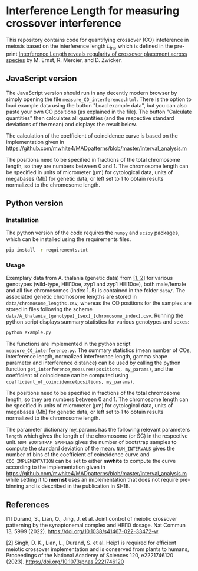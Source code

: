# Interference Length for measuring crossover interference

This repository contains code for quantifying crossover (CO) inteference in meiosis
based on the interference length <i>L</i><sub>int</sub>, which is defined in the
pre-print [Interference Length reveals regularity of crossover placement across species](https://biorxiv.org/cgi/content/short/2024.04.22.590575v1)
by M. Ernst, R. Mercier, and D. Zwicker.


## JavaScript version

The JavaScript version should run in any decently modern browser by simply opening the
file `measure_CO_interference.html`.
There is the option to load example data using the button "Load example data", but you can also paste your own CO
positions (as explained in the file).
The button "Calculate quantities" then calculates all quantities (and the respective standard deviations of the mean)
and displays the result below.

The calculation of the coefficient of coincidence curve is based on the implementation given in
https://github.com/mwhite4/MADpatterns/blob/master/interval_analysis.m

The positions need to be specified in fractions of the total chromosome length, so they are numbers between 0 and 1. The
chromosome length can be specified in units of micrometer (µm) for cytological data, units of megabases (Mb) for genetic
data, or left set to 1 to obtain results normalized to the chromosome length.

## Python version

### Installation

The python version of the code requires the `numpy` and `scipy` packages, which can be installed using the requirements
files.

```bash
pip install -r requirements.txt
```

### Usage

Exemplary data from A. thalania (genetic data) from [[1, 2]](#references) for various genotypes (wild-type, HEI10oe, zyp1 and zyp1
HEI10oe), both male/female and all five chromosomes (index 1..5) is contained in the folder `data/`.
The associated genetic chromosome lengths are stored in `data/chromosome_lengths.csv`, whereas the CO positions for the
samples are stored in files following the scheme `data/A_thalania_[genotype]_[sex]_[chromosome_index].csv`.
Running the python script displays summary statistics for various genotypes and sexes:


```bash
python example.py
```

The functions are implemented in the python script `measure_CO_interference.py`.
The summary statistics (mean number of COs, interference length, normalized interference
length, gamma shape parameter and interference distance) can be used by calling the
python function `get_interference_measures(positions, my_params)`, and the coefficient
of coincidence can be computed using `coefficient_of_coincidence(positions, my_params)`.

The positions need to be specified in fractions of the total chromosome length, so they are numbers between 0 and 1. The
chromosome length can be specified in units of micrometer (µm) for cytological data, units of megabases (Mb) for genetic
data, or left set to 1 to obtain results normalized to the chromosome length.

The parameter dictionary my_params has the following relevant parameters
`length` which gives the length of the chromosome (or SC) in the respective unit. `NUM_BOOTSTRAP_SAMPLES` gives the
number of bootstrap samples to compute the standard deviation of the mean. 
`NUM_INTERVALS` gives the number of bins of the coefficient of coincidence curve and 
`COC_IMPLEMENTATION` can be set to either **mwhite** to compute the curve according to
the implementation given in 
https://github.com/mwhite4/MADpatterns/blob/master/interval_analysis.m
while setting it to **mernst** uses an implementation that does not require pre-binning
and is described in the publication in SI-1B.

## References

[1] Durand, S., Lian, Q., Jing, J. et al. Joint control of meiotic crossover patterning by the synaptonemal complex and
HEI10 dosage. Nat Commun 13, 5999 (2022). https://doi.org/10.1038/s41467-022-33472-w

[2] Singh, D. K., Lian, L., Durand, S. et al. Heip1 is required for efficient meiotic crossover implementation and is 
conserved from plants to humans, Proceedings of the National Academy of Sciences 120, e2221746120 (2023). 
https://doi.org/10.1073/pnas.2221746120